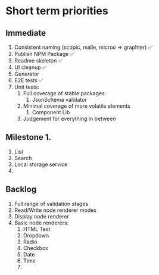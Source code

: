 # Short term priorities

## Immediate
1. Consistent naming (scopic, malle, microo => graphter) ✅
1. Publish NPM Package  ✅
1. Readme skeleton ✅
1. UI cleanup ✅
1. Generator
1. E2E tests ✅
1. Unit tests:
    1. Full coverage of stable packages:
        1. JsonSchema validator
    1. Minimal coverage of more volatile elements
        1. Component Lib
    1. Judgement for everything in between

## Milestone 1.

1. List
1. Search
1. Local storage service
1. 

## Backlog
1. Full range of validation stages
1. Read/Write node renderer modes
1. Display node renderer
1. Basic node renderers:
    1. HTML Text
    1. Dropdown
    1. Radio
    1. Checkbox
    1. Date
    1. Time
    1. 
